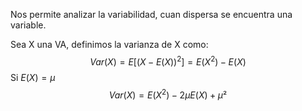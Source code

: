 Nos permite analizar la variabilidad, cuan dispersa se encuentra una variable. 

Sea X una VA, definimos la varianza de X como: 
$$Var(X)=E[(X-E(X))^2]= E(X^2)-E(X)$$
Si $E(X)=\mu$
$$Var(X)=E(X^2)-2\mu E(X)+\mu²$$